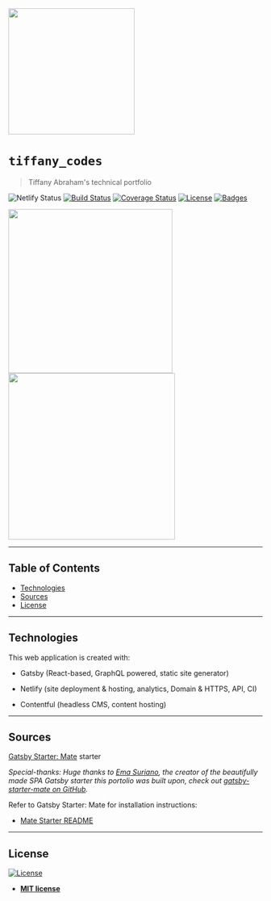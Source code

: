 
<img style="-webkit-user-select: none;margin: auto;cursor: zoom-in;" src="https://lh3.googleusercontent.com/ucmjQ_B4mosK1j2LMnwLUJqxAwmIrnRSx8u8sGd5jPazrJMNL3XkjHLs74BKukgkrTIdNgHFja-87v0ta-992EAWB1_azfnqoVbB151IG_nf336bWSBdGMe7sng8spvdyDa4_Er2xL2wyPSrlTbcEeRpQnC-1Vlo_26BDAph05SHU3NTD1GSaQyFvcHEU77dtX7i_xRrP_SNrdMf3dVdbEV3q80CxQurpdyVqdB-kWGvk4ayLjDjJ_6iVKPwzqS5_voTfObXalBpkuOTxlMxeAwb00p71UihNiL5voonXxogNY9uf83jOMlFRdO1Spr75uB-y3gm3rFjoRp-sZIFiaaq_05FkSHOcs5S1cE3C04bu0FXTJO5uwTs_MT4iTZWfRIRkV75l3SiAL1OJspWd5JJ0lDm2H6SNo7w--lJNzbCvLPDRJfkIn_HWcDS27jcO0rnqj66VxifAdTkN24C_yxNvg2iKukkCI08LRdILxm7O_dvdCTKMul9M3OHy5Wuer0snW0QwgeoAkGxmdiCp4pUiQQG5actFW5dWOnMaJYsu8TtJB-6lQKoG8XxZcLwBozKZctksfRSqZO_euo6290IaiYfN9z827sEAg_8D_v3tLXvnvmXvsBsn0aPsgc-iHnHbPxY3DYRL7uyN9h0YP2rg1eKqFmgA3KdcOse9oLLQi15g_5ZLDYl8fwSyg=s1000-no?authuser=0" width="250" height="250">


# ``tiffany_codes``

> Tiffany Abraham's technical portfolio


![Netlify Status](https://api.netlify.com/api/v1/badges/a7a68d30-a8d2-4416-b9ef-ca0621a6db11/deploy-status)
[![Build Status](http://img.shields.io/travis/badges/badgerbadgerbadger.svg?style=flat-square)](https://travis-ci.org/badges/badgerbadgerbadger)  [![Coverage Status](http://img.shields.io/coveralls/badges/badgerbadgerbadger.svg?style=flat-square)](https://coveralls.io/r/badges/badgerbadgerbadger)  [![License](http://img.shields.io/:license-mit-blue.svg?style=flat-square)](http://badges.mit-license.org) [![Badges](http://img.shields.io/:badges-9/9-ff6799.svg?style=flat-square)](https://github.com/badges/badgerbadgerbadger)



<img src="https://lh3.googleusercontent.com/Oy_uDxkA8bxiSvfav-Qv9cQyJx9IjKbmDRytCjksyNTqXHkqH43AjSkbVpdUb5Yyvbz1bzTSJ19t9AuRGDCpaRySX8uhSaCEMNfhRVj3o20m8D2o97wiMYj6zXuXakMVLaYquzD-B48cw2nb2Mlzr6WTr2ZusxEMmEUOwwxTtAFJsgZPWuMrmOHdAmgXluye0tYSXXC9mouGLk1l0oA7Oz8B1VimTOnqQ0rOx4q8JJ66P6BDzf8Ff5OF6gPUpzTokMpqwRyiqsqnPCu7ER9t9zhM6KTBwNy6joPJdc4VtUzNOdS-k6GrHJFNtDvrvOgVsZGVTQnOMac7xYkK53QzxOV8zcBPv9pJFv4NDafR81FYz0ZQOkwk7WW96GAq4Rr6ach297fkwtsYqJ5ZE3BNxi6D4I7czU8OcCsRw2Uk2ilc4GkTihQqKGB9ukFFpQebaHfRrAAkbCvl_uwG226YfF5MTaBVgjMRBqRvij4h0sCTkDhQrpMCfqE67ZP9WazIa0mP5qe4jQy9QNPr5D86Yu2pyQu2zYY82JfNESo71a4zPRHqEe0sQqn9fdPA7ZBc_0hgmNXyO4QCb3DBIwG_sPHnJ9t5F7_rXg3pEvngXH7Jb53pB3k3YKfOs49N3lJBz-IjJ-as4RscWiVm5_oIY_F1Ks5xQDwAvm-DQSauuiz2uUBParVHVbRlxWKaaA=w1046-h1968-no?authuser=0" width="325"/> <img src="https://lh3.googleusercontent.com/8aQAtLM0qLkCngx3itPIHowaRj2Va2bn60YXNxwFbqSDc28K9BnfqrqWHPd7gzlatsIbuO0-neQEz-fjfGt6VD3TkmW4wL4xtLgajls0cpgPQFnKsTDhyUC24f4FRnzyCfOVwIuCvF4Oexj6W0clizAq7KnnLnS9LBga2meG8Fu1O5GQN9Xgx4D4gNSVs8H29OAp1mohct9JMnRWjbwf6qoHTdaCrHF_kCabSoRnYltt0fsaokiSQc5wnmnvdiqREVPY9T2rQj7s9nV6nZZRiqM3Jej1I1rXO1J3pN8QvYYCm0frBeaqLTP6u8oUrcoorLSRImbGGFt1tUdQ_27iNzfuuojSsQqijrW4lVKMgHk4tBloy1O6pRgQO38o_5mBK4dcfxLmOkRUr3cBtcDAJvX419gvHpKd51g27Iuw-txjXWVkZIDhPK0bJN2fiKJIFE9CheXKxXAAUn8ReEznlH5hTXdRWNwbKbcmwkbtVhX0Namo0-ZKTMCs_vS_ZNKZKqc7cAHYZqjRrzmiNAi3IRogcXw8vLLXk4Jd9xHp1pqJLy8uBE_AlBVZg0mZcTOgKH6y-lJu1Z0zZlJdUhFhArzix91FUKcQrSQothD6G9cJxh6fJXS7KW80E6WDz3rS4bfo_C-B3vEw3DlaxA5eN1-dJEXzO64W0Vmhd3SUQNPUTLa58xO2hGnCOTM-VQ=w1062-h1968-no?authuser=0" width="330"/> 



---

## Table of Contents


- [Technologies](#technologies)
- [Sources](#sources)
- [License](#license)




---


## Technologies
This web application is created with:
* Gatsby (React-based, GraphQL powered, static site generator)

* Netlify (site deployment & hosting, analytics, Domain & HTTPS, API, CI)

* Contentful (headless CMS, content hosting)


---

## Sources


[Gatsby Starter: Mate](https://github.com/EmaSuriano/gatsby-starter-mate) starter

*Special-thanks: Huge thanks to [Ema Suriano](https://github.com/EmaSuriano), the creator of the beautifully made SPA Gatsby starter this portolio was built upon, check out [gatsby-starter-mate on GitHub](https://github.com/EmaSuriano/gatsby-starter-mate).*

Refer to Gatsby Starter: Mate for installation instructions:
* [Mate Starter README](https://github.com/EmaSuriano/gatsby-starter-mate/blob/master/README.md) 

---

## License

[![License](http://img.shields.io/:license-mit-blue.svg?style=flat-square)](http://badges.mit-license.org)

- **[MIT license](http://opensource.org/licenses/mit-license.php)**
